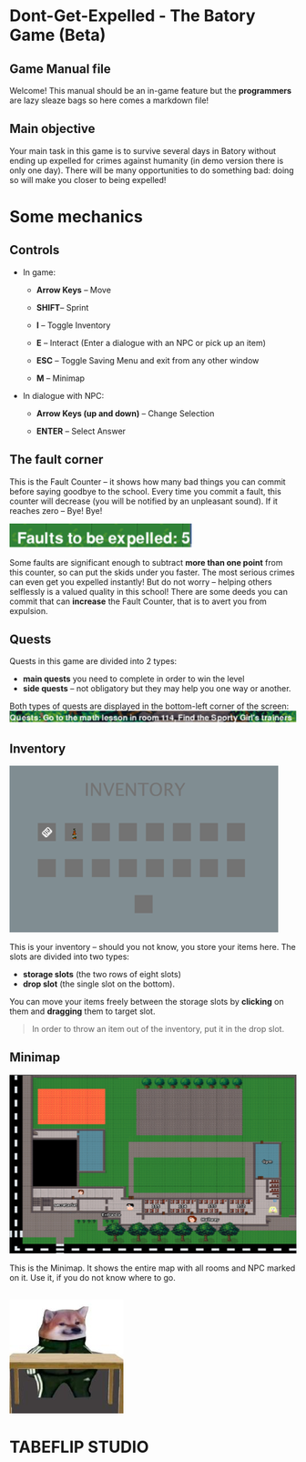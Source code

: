# Dont-Get-Expelled - The Batory Game (Beta)

## Game Manual file
Welcome! This manual should be an in-game feature but the **programmers** are lazy sleaze bags so here comes a markdown file!

## Main objective
Your main task in this game is to survive several days in Batory without ending up expelled for crimes against humanity (in demo version there is only one day). There will be many opportunities to do something bad: doing so will make you closer to being expelled!

# Some mechanics 
## Controls
- In game:
	-   **Arrow Keys** – Move
    
	-   **SHIFT**– Sprint
    
	-   **I** – Toggle Inventory
    
	-   **E** – Interact (Enter a dialogue with an NPC or pick up an item)
    
	-   **ESC** – Toggle Saving Menu and exit from any other window
    
	-   **M** – Minimap

- In dialogue with NPC:
	-   **Arrow Keys (up and down)** – Change Selection
	
	-   **ENTER** – Select Answer

## The fault corner
This is the Fault Counter – it shows how many bad things you can commit before saying goodbye to the school. Every time you commit a fault, this counter will decrease (you will be notified by an unpleasant sound). If it reaches zero – Bye! Bye!

![the corner img](https://raw.githubusercontent.com/TabeFlipStudio/Dont-Get-Expelled/main/gamefiles/images/manual_images/faults.png)

Some faults are significant enough to subtract **more than one point** from this counter, so can put the skids under you faster. The most serious crimes can even get you expelled instantly! But do not worry – helping others selflessly is a valued quality in this school! There are some deeds you can commit that can **increase** the Fault Counter, that is to avert you from expulsion.

## Quests 
Quests in this game are divided into 2 types: 
- **main quests** you need to complete in order to win the level
-  **side quests** – not obligatory but they may help you one way or another. 

Both types of quests are displayed in the bottom-left corner of the screen:
![Quests](https://raw.githubusercontent.com/TabeFlipStudio/Dont-Get-Expelled/main/gamefiles/images/manual_images/quests.png)

## Inventory
![inventory](https://raw.githubusercontent.com/TabeFlipStudio/Dont-Get-Expelled/main/gamefiles/images/manual_images/inventory.png)

This is your inventory – should you not know, you store your items here. 
The slots are divided into two types: 
- **storage slots** (the two rows of eight slots) 
-  **drop slot** (the single slot on the bottom). 

You can move your items freely between the storage slots by **clicking** on them and **dragging** them to target slot. 
> In order to throw an item out of the inventory, put it in the drop slot.
## Minimap
![minimap](https://raw.githubusercontent.com/TabeFlipStudio/Dont-Get-Expelled/main/gamefiles/images/manual_images/minimap.png)

This is the Minimap. It shows the entire map with all rooms and NPC marked on it. Use it, if you do not know where to go.

##

![studio](https://raw.githubusercontent.com/TabeFlipStudio/Dont-Get-Expelled/main/gamefiles/images/logo.jpeg)
# **TABEFLIP STUDIO**
